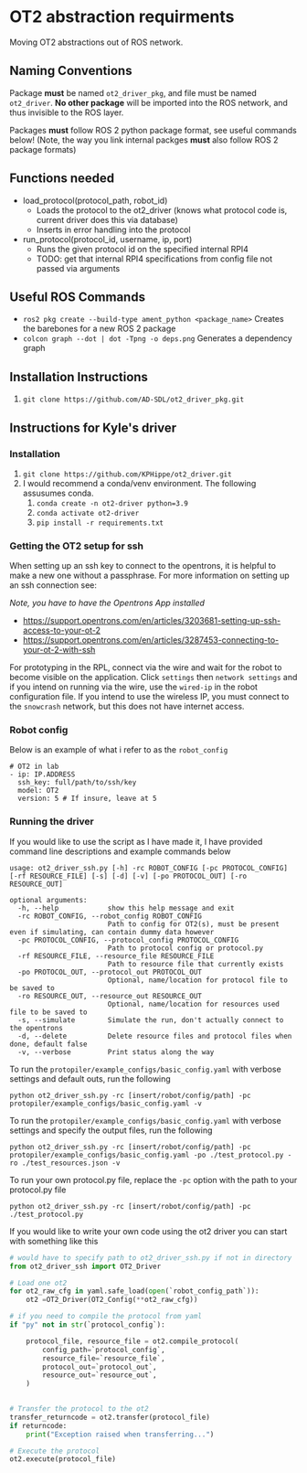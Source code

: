 # OT2 abstraction requirments
Moving OT2 abstractions out of ROS network. 

## Naming Conventions
Package **must** be named `ot2_driver_pkg`, and file must be named `ot2_driver`. **No other package** will be imported into the ROS network, and thus invisible to the ROS layer.  

Packages **must** follow ROS 2 python package format, see useful commands below! (Note, the way you link internal packges **must** also follow ROS 2 package formats)

## Functions needed 
* load_protocol(protocol_path, robot_id)
    * Loads the protocol to the ot2_driver (knows what protocol code is, current driver does this via database)
    * Inserts in error handling into the protocol
* run_protocol(protocol_id, username, ip, port)
    * Runs the given protocol id on the specified internal RPI4
    * TODO: get that internal RPI4 specifications from config file not passed via arguments

## Useful ROS Commands
* `ros2 pkg create --build-type ament_python <package_name>` Creates the barebones for a new ROS 2 package
* `colcon graph --dot | dot -Tpng -o deps.png` Generates a dependency graph

## Installation Instructions
1. `git clone https://github.com/AD-SDL/ot2_driver_pkg.git`

## Instructions for Kyle's driver 

### Installation 
1. `git clone https://github.com/KPHippe/ot2_driver.git`
1. I would recommend a conda/venv environment. The following assusumes conda. 
    1. `conda create -n ot2-driver python=3.9`
    1. `conda activate ot2-driver`
    1. `pip install -r requirements.txt` 

### Getting the OT2 setup for ssh 
When setting up an ssh key to connect to the opentrons, it is helpful to make a new one without a passphrase. For more information on setting up an ssh connection see:

*Note, you have to have the Opentrons App installed*

- https://support.opentrons.com/en/articles/3203681-setting-up-ssh-access-to-your-ot-2
- https://support.opentrons.com/en/articles/3287453-connecting-to-your-ot-2-with-ssh

For prototyping in the RPL, connect via the wire and wait for the robot to become visible on the application. Click `settings` then `network settings` and if you intend on running via the wire, use the `wired-ip` in the robot configuration file. If you intend to use the wireless IP, you must connect to the `snowcrash` network, but this does not have internet access. 

### Robot config 

Below is an example of what i refer to as the `robot_config` 
```
# OT2 in lab
- ip: IP.ADDRESS
  ssh_key: full/path/to/ssh/key 
  model: OT2
  version: 5 # If insure, leave at 5

```

### Running the driver 

If you would like to use the script as I have made it, I have provided command line descriptions and example commands below

```
usage: ot2_driver_ssh.py [-h] -rc ROBOT_CONFIG [-pc PROTOCOL_CONFIG] [-rf RESOURCE_FILE] [-s] [-d] [-v] [-po PROTOCOL_OUT] [-ro RESOURCE_OUT]

optional arguments:
  -h, --help            show this help message and exit
  -rc ROBOT_CONFIG, --robot_config ROBOT_CONFIG
                        Path to config for OT2(s), must be present even if simulating, can contain dummy data however
  -pc PROTOCOL_CONFIG, --protocol_config PROTOCOL_CONFIG
                        Path to protocol config or protocol.py
  -rf RESOURCE_FILE, --resource_file RESOURCE_FILE
                        Path to resource file that currently exists
  -po PROTOCOL_OUT, --protocol_out PROTOCOL_OUT
                        Optional, name/location for protocol file to be saved to
  -ro RESOURCE_OUT, --resource_out RESOURCE_OUT
                        Optional, name/location for resources used file to be saved to
  -s, --simulate        Simulate the run, don't actually connect to the opentrons
  -d, --delete          Delete resource files and protocol files when done, default false
  -v, --verbose         Print status along the way

```

To run the `protopiler/example_configs/basic_config.yaml` with verbose settings and default outs, run the following 
```
python ot2_driver_ssh.py -rc [insert/robot/config/path] -pc protopiler/example_configs/basic_config.yaml -v
```
To run the `protopiler/example_configs/basic_config.yaml` with verbose settings and specify the output files, run the following 

```
python ot2_driver_ssh.py -rc [insert/robot/config/path] -pc protopiler/example_configs/basic_config.yaml -po ./test_protocol.py -ro ./test_resources.json -v 
```

To run your own protocol.py file, replace the `-pc` option with the path to your protocol.py file
```
python ot2_driver_ssh.py -rc [insert/robot/config/path] -pc ./test_protocol.py
```


If you would like to write your own code using the ot2 driver you can start with something like this
```python
# would have to specify path to ot2_driver_ssh.py if not in directory
from ot2_driver_ssh import OT2_Driver 

# Load one ot2
for ot2_raw_cfg in yaml.safe_load(open(`robot_config_path`)):
    ot2 =OT2_Driver(OT2_Config(**ot2_raw_cfg))

# if you need to compile the protocol from yaml
if "py" not in str(`protocol_config`):

    protocol_file, resource_file = ot2.compile_protocol(
        config_path=`protocol_config`,
        resource_file=`resource_file`,
        protocol_out=`protocol_out`,
        resource_out=`resource_out`,
    )
    

# Transfer the protocol to the ot2 
transfer_returncode = ot2.transfer(protocol_file)
if returncode:
    print("Exception raised when transferring...")

# Execute the protocol 
ot2.execute(protocol_file)

```